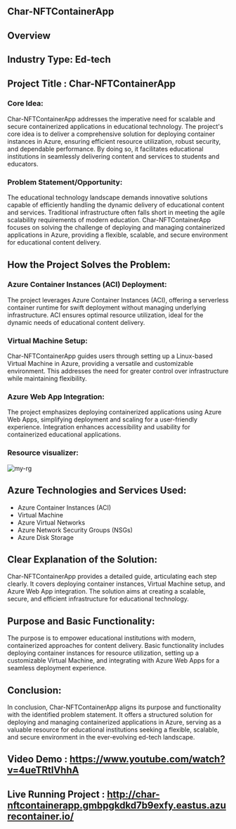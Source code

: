 ## Char-NFTContainerApp

## Overview

## Industry Type: Ed-tech
## Project Title : Char-NFTContainerApp

### Core Idea:

Char-NFTContainerApp addresses the imperative need for scalable and secure containerized applications in educational technology. The project's core idea is to deliver a comprehensive solution for deploying container instances in Azure, ensuring efficient resource utilization, robust security, and dependable performance. By doing so, it facilitates educational institutions in seamlessly delivering content and services to students and educators.

### Problem Statement/Opportunity:

The educational technology landscape demands innovative solutions capable of efficiently handling the dynamic delivery of educational content and services. Traditional infrastructure often falls short in meeting the agile scalability requirements of modern education. Char-NFTContainerApp focuses on solving the challenge of deploying and managing containerized applications in Azure, providing a flexible, scalable, and secure environment for educational content delivery.

## How the Project Solves the Problem:

### Azure Container Instances (ACI) Deployment:
The project leverages Azure Container Instances (ACI), offering a serverless container runtime for swift deployment without managing underlying infrastructure. ACI ensures optimal resource utilization, ideal for the dynamic needs of educational content delivery.

### Virtual Machine Setup:
Char-NFTContainerApp guides users through setting up a Linux-based Virtual Machine in Azure, providing a versatile and customizable environment. This addresses the need for greater control over infrastructure while maintaining flexibility.

### Azure Web App Integration:
The project emphasizes deploying containerized applications using Azure Web Apps, simplifying deployment and scaling for a user-friendly experience. Integration enhances accessibility and usability for containerized educational applications.

### Resource visualizer:

![my-rg](https://github.com/shubham932000/character/assets/70796536/386c573f-c29c-45c1-a494-956fad404c46)


## Azure Technologies and Services Used:

- Azure Container Instances (ACI)
- Virtual Machine
- Azure Virtual Networks
- Azure Network Security Groups (NSGs)
- Azure Disk Storage


## Clear Explanation of the Solution:

Char-NFTContainerApp provides a detailed guide, articulating each step clearly. It covers deploying container instances, Virtual Machine setup, and Azure Web App integration. The solution aims at creating a scalable, secure, and efficient infrastructure for educational technology.

## Purpose and Basic Functionality:

The purpose is to empower educational institutions with modern, containerized approaches for content delivery. Basic functionality includes deploying container instances for resource utilization, setting up a customizable Virtual Machine, and integrating with Azure Web Apps for a seamless deployment experience.

## Conclusion:

In conclusion, Char-NFTContainerApp aligns its purpose and functionality with the identified problem statement. It offers a structured solution for deploying and managing containerized applications in Azure, serving as a valuable resource for educational institutions seeking a flexible, scalable, and secure environment in the ever-evolving ed-tech landscape.

## Video Demo : https://www.youtube.com/watch?v=4ueTRtlVhhA
## Live Running Project : http://char-nftcontainerapp.gmbpgkdkd7b9exfy.eastus.azurecontainer.io/

